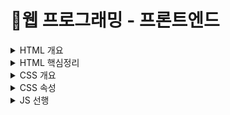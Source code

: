 # 📝웹 프로그래밍 - 프론트엔드

<details>
  
<summary> HTML 개요 </summary>
<div markdown="1">
  
----------
    
</div>
</details>

<details>
<summary> HTML 핵심정리 </summary>
<div markdown="1">
  
----------
    
</div>
</details>

<details>
<summary> CSS 개요 </summary>
<div markdown="1">
  
----------
    
</div>
</details>

<details>
<summary> CSS 속성 </summary>
<div markdown="1">
  
----------
    
</div>
</details>

<details>
<summary> JS 선행 </summary>
<div markdown="1">
  
## 표기법
###
###  ▪ dash - case(kebab-case)  
  : '-'를 사용해 컴퓨터는 하나로 인식하는 단어를 사람이 보기에 여러 단어로 읽을 수 있게 구분
###  ▪ snake_case              
  : '_'를 사용해 인식할 수 있는 여러 단어를 하나로 묶는다.
###  ▪ camelCase            
   : 낙타 표기법이라고도 하고 대문자로 여러 단어를 하나의 단어로 컴퓨터에게 인식 시켜줄 때 사용
###  ▪ ParcelCase          
   : camelCase와 비슷하지만 처음 오는 문자가 대문자로 사용한다.
###  ▪ Zero-based Numbering
   : 특수한 경우를 제외하고 0부터 숫자를 시작한다.
## 주석
  - //한 줄 메모
  - /* 한 줄 메모 */
  - /**   
      *여러 줄 메모   
      */ (ctrl +'/')   
  
## 데이터 종류(자료형)
  ###
  - String (문자 데이터) : 따옴표를 사용한다.
 ```javascript
  let myNmae = "mindong";
  let email = 'dullini0205@gmail.com';
  let hello = 'Hello${myName}?!'
  
  console.log(myNmae); // mindong
  console.log(email);  // dullini0205@gmail.com
  console.log(hello);  // Hello  mindong?!
 ```
  - Number (숫자 데이터) : 정수 및 부동 소수점 숫자를 나타냅니다.
 ```javascript
  let num = 123;
  let opaciy = 1.57;
  
  console.log(num); // 123
  console.log(opaciy);  //1.57
 ```
  - Boolean (불린 데이터) : true,false 두 가지 값밖에 없는 논리 데이터입니다.
 ```javascript
  let checked = true;
  let isShow = false;
  
  console.log(checked); //true
  console.log(isShow);  //false
 ```
  - Undefined : 값이 할당되지 않은 상태를 나타냅니다.
 ```javascript
  let undef; // 값이 없는 상태를 undefined 라는 하나의 데이터로 나타낸다.
  let obj = {abx: 123};
  console.log(undef);   //undefined
  console.log(obj.abx); //123
  console.log(obj.x);   //undefined
 ```
  - Null :  어떤 값이 의도적으로 비어있음을 의미한다.
 ```javascript
  let empty = null;
  console.log(empty); // null
 ```
  - Object (객체 데이터) : 여러 데이터를 Key:Value 형태로 저장합니다. {}
 ```javascript
  let user = {
    //key: Value,
    name : 'min'
    age : 85,
    isValid: true
  };
  console.log(user.name); // min
  ```
  - Array (배열 데이터) : 여러 데이터를 순차적으로 저장합니다.[]
 ```javascript
  let fruits = ['apple','banana','cherry'];
  console.log(fruits[0]); // apple
  ```  
 ## 
  - 변수데이터를 저장하고 참조하는 데이터의 이름
  - let :  값(데이터)의 재할당 가능!
  - const : 값(데이터)의 재할당 불가능!
 ## 예약어 
  - 특별한 의미를 가지고 있어, 변수나 함수 이름등으로 사용할 수 없는 단어
  - Reserved Word
 ```javascript
  let this = 'hello'; //SyntaxError
  let if = 123; //SyntaxError
 ```
 ## 함수 
  - 특정 동작을 수행하는 일부 코드의 집합
  - function
```javascript 
  function helloF(){ //함수 선언
  //실행 코드
  console.log(1234); //명령이 들어있다
  }
  // 함수 호출
  helloF(); // 1234
```
  ### 
  - 기명(이름이 있는) 함수  :: 함수를 선언한다.
  ```javascript
    function hello(){
      console.log('HEllo~');
    }
  hello();
  ```
  ### 
  - 익명(이름이 없는) 함수 :: 함수를 표현한다.(호출불가-> 데이터나 변수에 활용)
   ``` JAVA 
    let world = function (){
      console.log('MEllo~');
    }
    world();
  ```
 ## 조건문 
   조건(true,false)의 결과에 따라 다른 코드를 실행하는 구문  
   ```javascript
    let isShow = true;
    let checked = false;
    
    if(isShow){
      console.log('Show~~'); //Show~~
    }
    if(checked){
    console.log('checked!')//실행x
    }
  ```  
 ## DOM API (Document Object Model, Application Programming Interface)    
  자바스크립트에서 HTML을 제어할 때 사용하는 명령들이라는 의미이다.   
 ```javascript
    // HTML 요소(Element) 1개 검색/찾기 (먼저 찾은 요소 1개만 반환)
    const boxEl = document.querySelector('.box');

    //HTML 요소에 적용할 수 있는 메소드 !
    boxEl.addEventListener();
    //인수추가가능
    boxEl.addEventListener(1,2);
    //1 - 이벤트 (Event, 상황)
    boxEl.addEventListener('Click',2);
    //2 - 핸들러 (Handler, 실행할 함수)
    boxEl.addEventListener('Click',function() {
      console.log('Click~!');
    });
```   
![image](https://user-images.githubusercontent.com/87464723/151526413-64ebca0a-c99e-4e32-9dad-cd50666314ea.png)

```javascript
    // HTML 요소(Element) 모두 검색하기
    const boxEls = document.querySelectorAll('.box');
    console.log(boxEls);

    // 찾은 요소들 반복해서 함수 실행! (유사배열)
    // 익명의 함수를 인수로 추가 
    boxEls.forEach(funcion() {});
  
    // 첫 번째 매개변수(boxEl) : 반복 중인 요소.
    // 두 번째 매개변수(index) : 반복 중인 번호
    boxEls.forEach(funcion(boxEl, index) {});
  
    // 출력!
    // 반복하면서 익명의 함수가 실행되는데 boxEl, index로 내부에서 로직을 추가할 수 있다.
    boxEls.forEach(funcion(boxEl, index) { // boxEl에는 반복중인 하나의 요소가 들어있고 
      boxEl.classList.add('order-${index + 1}'); //classList에 어떤 문자데이터 요소를 추가하고  index에 +1해서 보관
      console.log(index, boxEl); //콘솔창에 index, boxEl 값 출력
    });
```   
  ![image](https://user-images.githubusercontent.com/87464723/151527738-3c3bf134-cca8-46ba-a1c8-38b42aa341bf.png)

```javascript
  const boxEl = document.querySelector('.box');
  
  //Getter, 값을 얻는 용도
  console.log(boxEl.textContent); // Box!!
  
  //Setter, 값을 지정하는 용도
  boxEl.textContent = 'MINZZUNG?!';
  console.log(boxEl.TextContent);
```  
 ## 메소드 체이닝  
  메소드가 체인 형식으로 연결되어있다
```javascript
  const a = 'Hello~';
  // split : 문자를 인수 기준으로 쪼개서 배열로 반환.
  // reverse : 배열을 뒤집기.
  // join : 배열을 인수 기준으로 문자로 변합해 반환.
  const b = a.split('').reverse().join(''); //메소드 체이닝..
  
  console.log(a); // Hello~
  console.log(b); // ~olleH
```
 
</div>
</details>
